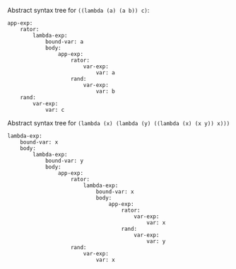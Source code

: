 Abstract syntax tree for `((lambda (a) (a b)) c)`:

    app-exp:
        rator:
            lambda-exp:
                bound-var: a
                body:
                    app-exp:
                        rator:
                            var-exp:
                                var: a
                        rand:
                            var-exp:
                                var: b
        rand:
            var-exp:
                var: c
        
Abstract syntax tree for `(lambda (x) (lambda (y) ((lambda (x) (x y)) x)))`


    lambda-exp:
        bound-var: x
        body:
            lambda-exp:
                bound-var: y
                body:
                    app-exp:
                        rator:
                            lambda-exp:
                                bound-var: x
                                body:
                                    app-exp:
                                        rator:
                                            var-exp:
                                                var: x
                                        rand:
                                            var-exp:
                                                var: y
                        rand:
                            var-exp:
                                var: x
